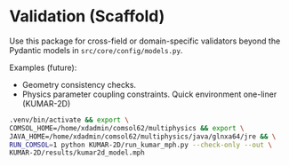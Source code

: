 # Validation (Scaffold)

Use this package for cross-field or domain-specific validators beyond the
Pydantic models in `src/core/config/models.py`.

Examples (future):
- Geometry consistency checks.
- Physics parameter coupling constraints.
Quick environment one-liner (KUMAR-2D)
```bash
.venv/bin/activate && export \
COMSOL_HOME=/home/xdadmin/comsol62/multiphysics && export \
JAVA_HOME=/home/xdadmin/comsol62/multiphysics/java/glnxa64/jre && \
RUN_COMSOL=1 python KUMAR-2D/run_kumar_mph.py --check-only --out \
KUMAR-2D/results/kumar2d_model.mph
```
